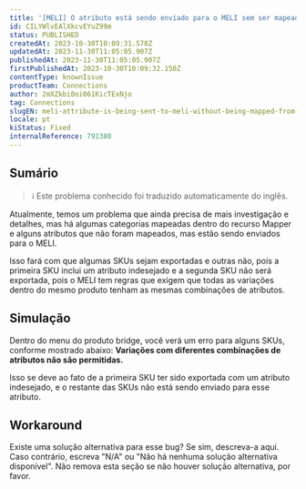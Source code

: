 ```yaml
---
title: '[MELI] O atributo está sendo enviado para o MELI sem ser mapeado pelo vendedor'
id: CILYWlvEAlXkcvEYuZ99m
status: PUBLISHED
createdAt: 2023-10-30T10:09:31.578Z
updatedAt: 2023-11-30T11:05:05.907Z
publishedAt: 2023-11-30T11:05:05.907Z
firstPublishedAt: 2023-10-30T10:09:32.150Z
contentType: knownIssue
productTeam: Connections
author: 2mXZkbi0oi061KicTExNjo
tag: Connections
slugEN: meli-attribute-is-being-sent-to-meli-without-being-mapped-from-seller
locale: pt
kiStatus: Fixed
internalReference: 791380
---
```


## Sumário

>ℹ️ Este problema conhecido foi traduzido automaticamente do inglês.



Atualmente, temos um problema que ainda precisa de mais investigação e detalhes, mas há algumas categorias mapeadas dentro do recurso Mapper e alguns atributos que não foram mapeados, mas estão sendo enviados para o MELI.

Isso fará com que algumas SKUs sejam exportadas e outras não, pois a primeira SKU inclui um atributo indesejado e a segunda SKU não será exportada, pois o MELI tem regras que exigem que todas as variações dentro do mesmo produto tenham as mesmas combinações de atributos.

## Simulação



Dentro do menu do produto bridge, você verá um erro para alguns SKUs, conforme mostrado abaixo:
**Variações com diferentes combinações de atributos não são permitidas.**

Isso se deve ao fato de a primeira SKU ter sido exportada com um atributo indesejado, e o restante das SKUs não está sendo enviado para esse atributo.



## Workaround


Existe uma solução alternativa para esse bug? Se sim, descreva-a aqui. Caso contrário, escreva "N/A" ou "Não há nenhuma solução alternativa disponível". Não remova esta seção se não houver solução alternativa, por favor.





